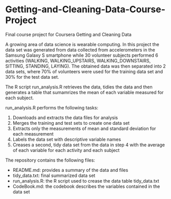 # Getting-and-Cleaning-Data-Course-Project
Final course project for Coursera Getting and Cleaning Data

A growing area of data science is wearable computing. In this project the data set was generated from data collected from accelerometers in the Samsung Galaxy S smartphone while 30 volunteer subjects performed 6 activities (WALKING, WALKING_UPSTAIRS, WALKING_DOWNSTAIRS, SITTING, STANDING, LAYING). The obtained data was then separated into 2 data sets, where 70% of volunteers were used for the training data set and 30% for the test data set.

The R script run_analysis.R retrieves the data, tidies the data and then generates a table that sumamrizes the mean of each variable measured for each subject. 

run_analysis.R performs the following tasks:
1. Downloads and extracts the data files for analysis
2. Merges the training and test sets to create one data set
3. Extracts only the measurements of mean and standard deviation for each  measurement
4. Labels the data set with descriptive variable names
5. Creases a second, tidy data set from the data in step 4 with the average of each variable for each activity and each subject

The repository contains the following files:
- README.md: provides a summary of the data and files
- tidy_data.txt: final summarized data set
- run_analysis.R: the R script used to crease the data table tidy_data.txt
- CodeBook.md: the codebook describes the variables contained in the data set